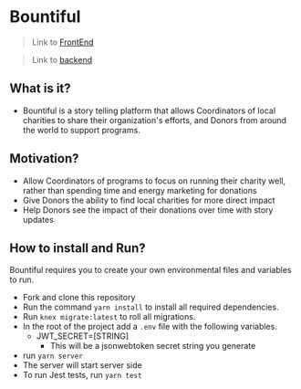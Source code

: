 # **Bountiful**

> Link to [FrontEnd](https://appbountiful.netlify.com/)

> Link to [backend](https://bountiful-backend.herokuapp.com/)

## What is it?

- Bountiful is a story telling platform that allows Coordinators of local charities to share their organization's efforts, and Donors from around the world to support programs.

## Motivation?

- Allow Coordinators of programs to focus on running their charity well, rather than spending time and energy marketing for donations
- Give Donors the ability to find local charities for more direct impact
- Help Donors see the impact of their donations over time with story updates

## How to install and Run?

Bountiful requires you to create your own environmental files and variables to run.

- Fork and clone this repository
- Run the command `yarn install` to install all required dependencies.
- Run `knex migrate:latest` to roll all migrations.
- In the root of the project add a `.env` file with the following variables.
  - JWT_SECRET=[STRING]
    - This will be a jsonwebtoken secret string you generate
- run `yarn server`
- The server will start server side
- To run Jest tests, run `yarn test`